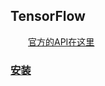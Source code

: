 ## TensorFlow

&emsp;&emsp;[官方的API在这里](https://www.tensorflow.org/api_docs/python/tf?hl=zh-cn)

### [安装](安装)
